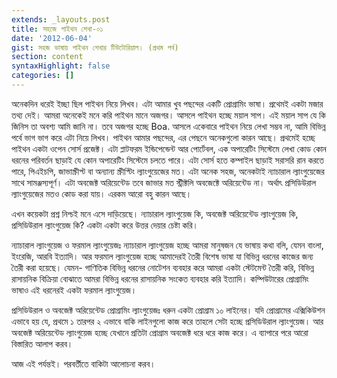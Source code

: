 ```yaml
---
extends: _layouts.post
title: সহজে পাইথন শেখা-০১
date: '2012-06-04'
gist: সহজ ভাষায় পাইথন শেখার টিউটোরিয়াল। (প্রথম পর্ব)
section: content
syntaxHighlight: false
categories: []
---
```


অনেকদিন ধরেই ইচ্ছা ছিল পাইথন নিয়ে লিখব। এটা আমার খুব পছন্দের একটি প্রোগ্রামিং ভাষা। প্রথেমই একটা মজার তথ্য দেই। আমরা অনেকেই মনে করি পাইথন মানে অজগর। আসলে পাইথন হচ্ছে ময়াল সাপ। এই ময়াল সাপ যে কি জিনিস তা অবশ্য আমি জানি না। তবে অজগর হচ্ছে Boa. আসলে একেবারে পাইথন নিয়ে লেখা সম্ভব না, আমি বিভিন্ন পর্বে ভাগ ভাগ করে এটা নিয়ে লিখব। পাইথন আমার পছন্দের, এর পেছনে অনেকগুলো কারন আছে। প্রথমেই হচ্ছে পাইথন একটা ওপেন সোর্স প্রজেক্ট। এটা প্লাটফরম ইন্ডিপেন্ডেন্ট আর পোর্টেবল, এক অপারেটিং সিস্টেমে লেখা কোড কোন ধরনের পরিবর্তন ছাড়াই যে কোন অপারেটিং সিস্টেমে চলতে পারে। এটা সোর্স হতে কম্পাইল ছাড়াই সরাসরি রান করতে পারে, পিএইচপি, জাভাস্ক্রীপ্ট বা অন্যান্য স্ক্রীপ্টিং ল্যাংগুয়েজের মত। এটা অনেক সহজ, অনেকটাই ন্যাচারাল ল্যাংগুয়েজের সাথে সামঞ্জস্যপূর্ণ। এটা অবজেক্ট অরিয়েন্টেড তবে জাভার মত স্ট্রীক্টলি অবজেক্টে অরিয়েন্টেড না। অর্থাৎ প্রসিডিউরাল ল্যাংগুয়েজের মতও কোড করা যায়। এরকম আরো বহু কারন আছে।

এখন কয়েকটা প্রশ্ন নিশ্চই মনে এসে দাড়িয়েছে। ন্যাচারাল ল্যাংগুয়েজ কি, অবজেক্ট অরিয়েন্টেড ল্যাংগুয়েজ কি, প্রসিডিউরাল ল্যাংগুয়েজ কি? একটা একটা করে উত্তর দেয়ার চেষ্টা করি।

ন্যাচারাল ল্যাংগুয়েজ ও ফরমাল ল্যাংগুয়েজঃ ন্যাচারাল ল্যাংগুয়েজ হচ্ছে আমরা মানুষজন যে ভাষায় কথা বলি, যেমন বাংলা, ইংরেজি, আরবি ইত্যাদি। আর ফরমাল ল্যাংগুয়েজ হচ্ছে আমাদেরই তৈরী বিশেষ ভাষা যা বিভিন্ন ধরনের কাজের জন্য তৈরী করা হয়েছে। যেমন- গাণিতিক বিভিন্ন ধরনের নোটেশন ব্যবহার করে আমরা একটা স্টেটমেন্ট তৈরী করি, বিভিন্ন রাসায়নিক বিক্রিয়া বোঝাতে আমরা বিভিন্ন ধরনের রাসায়নিক সংকেত ব্যবহার করি ইত্যাদি। কম্পিউটারের প্রোগ্রামিং ভাষাও এই ধরনেরই একটা ফরমাল ল্যাংগুয়েজ।

প্রসিডিউরাল ও অবজেক্ট অরিয়েন্টেড প্রোগ্রামিং ল্যাংগুয়েজঃ ধরুন একটা প্রোগ্রাম ১০ লাইনের। যদি প্রোগ্রামের এক্সিকিউশন এভাবে হয় যে, প্রথমে ১ তারপর ২ এভাবে বাকি লাইনগুলো কাজ করে তাহলে সেটা হচ্ছে প্রসিডিউরাল ল্যাংগুয়েজ। আর অবজেক্ট অরিয়েন্টেড ল্যাংগুয়েজ হচ্ছে যেখানে প্রতিটা প্রোগ্রাম অবজেক্ট ধরে ধরে কাজ করে। এ ব্যাপারে পরে আরো বিস্তারিত আলাপ করব।

আজ এই পর্যন্তই। পরবর্তীতে বাকিটা আলোচনা করব।
